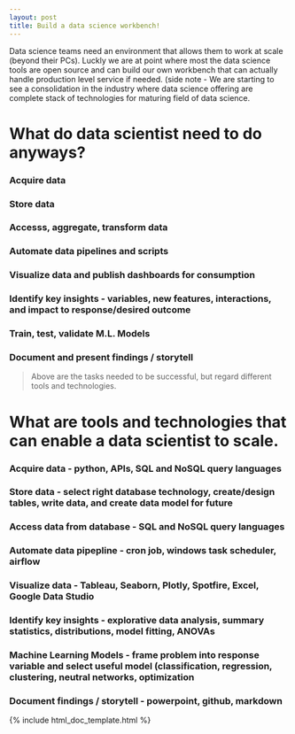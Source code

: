 ```yaml
---
layout: post
title: Build a data science workbench!
---
```


Data science teams need an environment that allows them to work at scale (beyond their PCs). Luckly we are at point where most the data science tools are open source and can build our own workbench that can actually handle production level service if needed. (side note - We are starting to see a consolidation in the industry where data science offering are complete stack of technologies for maturing field of data science. 

# What do data scientist need to do anyways?
  ### Acquire data
  ### Store data
  ### Accesss, aggregate, transform data
  ### Automate data pipelines and scripts
  ### Visualize data and publish dashboards for consumption
  ### Identify key insights - variables, new features, interactions, and impact to response/desired outcome
  ### Train, test, validate M.L. Models
  ### Document and present findings / storytell 

> Above are the tasks needed to be successful, but regard different tools and technologies. 

# What are tools and technologies that can enable a data scientist to scale. 
### Acquire data - python, APIs, SQL and NoSQL query languages
### Store data - select right database technology, create/design tables, write data, and create data model for future
### Access data from database - SQL and NoSQL query languages
### Automate data pipepline - cron job, windows task scheduler, airflow
### Visualize data - Tableau, Seaborn, Plotly, Spotfire, Excel, Google Data Studio
### Identify key insights - explorative data analysis, summary statistics, distributions, model fitting, ANOVAs
### Machine Learning Models - frame problem into response variable and select useful model (classification, regression, clustering, neutral networks, optimization
### Document findings / storytell - powerpoint, github, markdown

{% include html_doc_template.html %}
